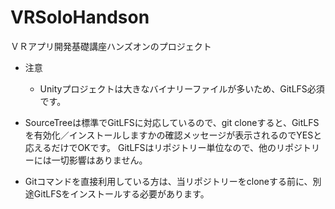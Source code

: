 # VRSoloHandson
ＶＲアプリ開発基礎講座ハンズオンのプロジェクト

- 注意
  - Unityプロジェクトは大きなバイナリーファイルが多いため、GitLFS必須です。

- SourceTreeは標準でGitLFSに対応しているので、git cloneすると、GitLFSを有効化／インストールしますかの確認メッセージが表示されるのでYESと応えるだけでOKです。
GitLFSはリポジトリー単位なので、他のリポジトリーには一切影響はありません。

- Gitコマンドを直接利用している方は、当リポジトリーをcloneする前に、別途GitLFSをインストールする必要があります。
